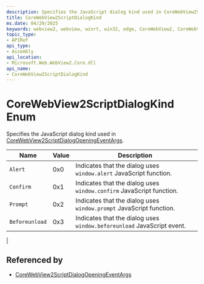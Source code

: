 ```yaml
---
description: Specifies the JavaScript dialog kind used in CoreWebView2ScriptDialogOpeningEventArgs.
title: CoreWebView2ScriptDialogKind
ms.date: 04/29/2025
keywords: webview2, webview, winrt, win32, edge, CoreWebView2, CoreWebView2Controller, browser control, edge html, CoreWebView2ScriptDialogKind
topic_type:
- APIRef
api_type:
- Assembly
api_location:
- Microsoft.Web.WebView2.Core.dll
api_name:
- CoreWebView2ScriptDialogKind
---
```


# CoreWebView2ScriptDialogKind Enum

Specifies the JavaScript dialog kind used in [CoreWebView2ScriptDialogOpeningEventArgs](corewebview2scriptdialogopeningeventargs.md).

| Name |  Value | Description |
|--|--|--|
|`Alert` | 0x0  |  Indicates that the dialog uses `window.alert` JavaScript function.|
|`Confirm` | 0x1  |  Indicates that the dialog uses `window.confirm` JavaScript function.|
|`Prompt` | 0x2  |  Indicates that the dialog uses `window.prompt` JavaScript function.|
|`Beforeunload` | 0x3  |  Indicates that the dialog uses `window.beforeunload` JavaScript event.
|


## Referenced by

- [CoreWebView2ScriptDialogOpeningEventArgs](corewebview2scriptdialogopeningeventargs.md)
